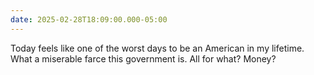 ```yaml
---
date: 2025-02-28T18:09:00.000-05:00
---
```

Today feels like one of the worst days to be an American in my lifetime. What a miserable farce this government is. All for what? Money? 
